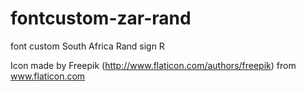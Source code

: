# fontcustom-zar-rand
font custom South Africa Rand sign R

Icon made by Freepik (http://www.flaticon.com/authors/freepik) from www.flaticon.com 


